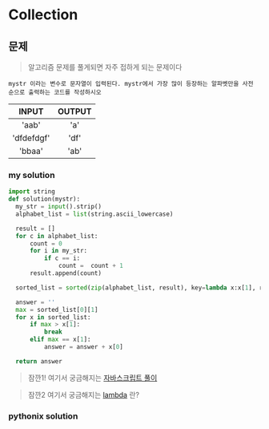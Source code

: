 # Collection

## 문제

> 알고리즘 문제를 풀게되면 자주 접하게 되는 문제이다

```
mystr 이라는 변수로 문자열이 입력된다. mystr에서 가장 많이 등장하는 알파벳만을 사전 순으로 출력하는 코드를 작성하시오
```

|   INPUT    | OUTPUT |
| :--------: | :----: |
|   'aab'    |  'a'   |
| 'dfdefdgf' |  'df'  |
|   'bbaa'   |  'ab'  |

### my solution

```python
import string
def solution(mystr):
  my_str = input().strip()
  alphabet_list = list(string.ascii_lowercase)

  result = []
  for c in alphabet_list:
      count = 0
      for i in my_str:
          if c == i:
              count =  count + 1
      result.append(count)

  sorted_list = sorted(zip(alphabet_list, result), key=lambda x:x[1], reverse=True)

  answer = ''
  max = sorted_list[0][1]
  for x in sorted_list:
      if max > x[1]:
          break
      elif max == x[1]:
          answer = answer + x[0]

  return answer
```

> 잠깐1! 여기서 궁금해지는 [자바스크립트 풀이]()

> 잠깐2 여기서 궁금해지는 [lambda](./lambda.md) 란?

### pythonix solution

```

```

